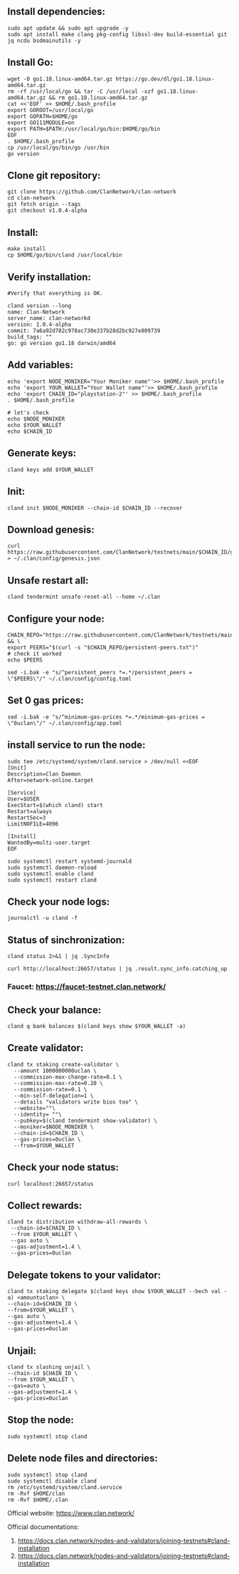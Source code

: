 ## Install dependencies:
```cd $HOME
sudo apt update && sudo apt upgrade -y
sudo apt install make clang pkg-config libssl-dev build-essential git jq ncdu bsdmainutils -y
```
## Install Go:
```
wget -O go1.18.linux-amd64.tar.gz https://go.dev/dl/go1.18.linux-amd64.tar.gz
rm -rf /usr/local/go && tar -C /usr/local -xzf go1.18.linux-amd64.tar.gz && rm go1.18.linux-amd64.tar.gz
cat <<'EOF' >> $HOME/.bash_profile
export GOROOT=/usr/local/go
export GOPATH=$HOME/go
export GO111MODULE=on
export PATH=$PATH:/usr/local/go/bin:$HOME/go/bin
EOF
. $HOME/.bash_profile
cp /usr/local/go/bin/go /usr/bin
go version
```
## Clone git repository:
```
git clone https://github.com/ClanNetwork/clan-network
cd clan-network
git fetch origin --tags
git checkout v1.0.4-alpha
```
## Install:
```
make install
cp $HOME/go/bin/cland /usr/local/bin
```
## Verify installation:
```
#Verify that everything is OK.

cland version --long
name: Clan-Network
server_name: clan-networkd
version: 1.0.4-alpha
commit: 7a6a92d782c978ac730e337b28d2bc927e809739
build_tags: ""
go: go version go1.18 darwin/amd64
```
## Add variables:
```
echo 'export NODE_MONIKER="Your Moniker name"'>> $HOME/.bash_profile
echo 'export YOUR_WALLET="Your Wallet name"'>> $HOME/.bash_profile
echo 'export CHAIN_ID="playstation-2"' >> $HOME/.bash_profile
. $HOME/.bash_profile

# let's check
echo $NODE_MONIKER
echo $YOUR_WALLET
echo $CHAIN_ID
```
## Generate keys:
```
cland keys add $YOUR_WALLET
```
## Init:
```
cland init $NODE_MONIKER --chain-id $CHAIN_ID --recover
```
## Download genesis:
```
curl https://raw.githubusercontent.com/ClanNetwork/testnets/main/$CHAIN_ID/genesis.json > ~/.clan/config/genesis.json
```
## Unsafe restart all:
```
cland tendermint unsafe-reset-all --home ~/.clan
```
## Configure your node:
```
CHAIN_REPO="https://raw.githubusercontent.com/ClanNetwork/testnets/main/$CHAIN_ID" && \
export PEERS="$(curl -s "$CHAIN_REPO/persistent-peers.txt")"
# check it worked
echo $PEERS

sed -i.bak -e "s/^persistent_peers *=.*/persistent_peers = \"$PEERS\"/" ~/.clan/config/config.toml
```
## Set 0 gas prices:
```
sed -i.bak -e "s/^minimum-gas-prices *=.*/minimum-gas-prices = \"0uclan\"/" ~/.clan/config/app.toml
```
## install service to run the node:
```
sudo tee /etc/systemd/system/cland.service > /dev/null <<EOF
[Unit]
Description=Clan Daemon
After=network-online.target

[Service]
User=$USER
ExecStart=$(which cland) start
Restart=always
RestartSec=3
LimitNOFILE=4096

[Install]
WantedBy=multi-user.target
EOF

sudo systemctl restart systemd-journald
sudo systemctl daemon-reload
sudo systemctl enable cland
sudo systemctl restart cland
```
## Check your node logs:
```
journalctl -u cland -f
```
## Status of sinchronization:
```
cland status 2>&1 | jq .SyncInfo

curl http://localhost:26657/status | jq .result.sync_info.catching_up
```
### Faucet: https://faucet-testnet.clan.network/

## Сheck your balance:
```
cland q bank balances $(cland keys show $YOUR_WALLET -a)
```
## Create validator:
```
cland tx staking create-validator \
  --amount 1000000000uclan \
  --commission-max-change-rate=0.1 \
  --commission-max-rate=0.20 \
  --commission-rate=0.1 \
  --min-self-delegation=1 \
  --details "validators write bios too" \
  --website=""\
  --identity= ""\
  --pubkey=$(cland tendermint show-validator) \
  --moniker=$NODE_MONIKER \
  --chain-id=$CHAIN_ID \
  --gas-prices=0uclan \
  --from=$YOUR_WALLET
```

## Check your node status:
```
curl localhost:26657/status
```
## Collect rewards:
```
cland tx distribution withdraw-all-rewards \
 --chain-id=$CHAIN_ID \
 --from $YOUR_WALLET \
 --gas auto \
 --gas-adjustment=1.4 \
 --gas-prices=0uclan
```
## Delegate tokens to your validator:
```
cland tx staking delegate $(cland keys show $YOUR_WALLET --bech val -a) <amountuclan> \
--chain-id=$CHAIN_ID \
--from=$YOUR_WALLET \
--gas auto \
--gas-adjustment=1.4 \
--gas-prices=0uclan
```
## Unjail:
```
cland tx slashing unjail \
--chain-id $CHAIN_ID \ 
--from $YOUR_WALLET \ 
--gas=auto \ 
--gas-adjustment=1.4 \
--gas-prices=0uclan
```
## Stop the node:
```
sudo systemctl stop cland
```
## Delete node files and directories:
```
sudo systemctl stop cland
sudo systemctl disable cland
rm /etc/systemd/system/cland.service
rm -Rvf $HOME/clan
rm -Rvf $HOME/.clan
```

Official website: https://www.clan.network/

Official documentations:
1. https://docs.clan.network/nodes-and-validators/joining-testnets#cland-installation
2. https://docs.clan.network/nodes-and-validators/joining-testnets#cland-installation
